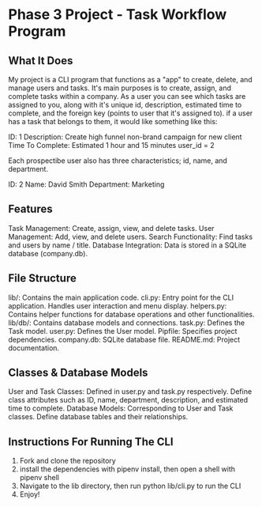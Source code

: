 # Phase 3 Project - Task Workflow Program

## What It Does
My project is a CLI program that functions as a "app" to create, delete, and manage users and tasks. It's main purposes is to create, assign, and complete tasks within a company. As a user you can see which tasks are assigned to you, along with it's unique id, description, estimated time to complete, and the foreign key (points to user that it's assigned to). if a user has a task that belongs to them, it would like something like this:

ID: 1
Description: Create high funnel non-brand campaign for new client
Time To Complete: Estimated 1 hour and 15 minutes
user_id = 2

Each prospectibe user also has three characteristics; id, name, and department. 

ID: 2
Name: David Smith
Department: Marketing

## Features
Task Management: Create, assign, view, and delete tasks.
User Management: Add, view, and delete users.
Search Functionality: Find tasks and users by name / title.
Database Integration: Data is stored in a SQLite database (company.db).

## File Structure
lib/: Contains the main application code.
cli.py: Entry point for the CLI application. Handles user interaction and menu display.
helpers.py: Contains helper functions for database operations and other functionalities.
lib/db/: Contains database models and connections.
task.py: Defines the Task model.
user.py: Defines the User model.
Pipfile: Specifies project dependencies.
company.db: SQLite database file.
README.md: Project documentation.

## Classes & Database Models
User and Task Classes: Defined in user.py and task.py respectively.
Define class attributes such as ID, name, department, description, and estimated time to complete.
Database Models: Corresponding to User and Task classes. Define database tables and their relationships.

## Instructions For Running The CLI
1. Fork and clone the repository
2. install the dependencies with pipenv install, then open a shell with pipenv shell
3. Navigate to the lib directory, then run python lib/cli.py to run the CLI
4. Enjoy!
